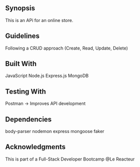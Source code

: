 ## Synopsis
This is an APi for an online store.

## Guidelines  
Following a CRUD approach (Create, Read, Update, Delete)

## Built With
JavaScript
Node.js
Express.js
MongoDB

## Testing With
Postman -> Improves API development

## Dependencies
body-parser
nodemon
express
mongoose
faker

## Acknowledgments
This is part of a Full-Stack Developer Bootcamp @Le Reacteur

